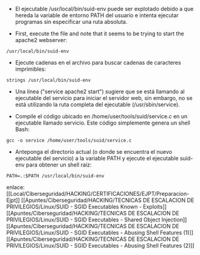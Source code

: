 - El ejecutable /usr/local/bin/suid-env puede ser explotado debido a que hereda la variable de entorno PATH del usuario e intenta ejecutar programas sin especificar una ruta absoluta.

- First, execute the file and note that it seems to be trying to start the apache2 webserver:

```
/usr/local/bin/suid-env
```

- Ejecute cadenas en el archivo para buscar cadenas de caracteres imprimibles:

```
strings /usr/local/bin/suid-env
```

- Una línea ("service apache2 start") sugiere que se está llamando al ejecutable del servicio para iniciar el servidor web, sin embargo, no se está utilizando la ruta completa del ejecutable (/usr/sbin/service).

- Compile el código ubicado en /home/user/tools/suid/service.c en un ejecutable llamado servicio. Este código simplemente genera un shell Bash:

```
gcc -o service /home/user/tools/suid/service.c
```

- Anteponga el directorio actual (o donde se encuentra el nuevo ejecutable del servicio) a la variable PATH y ejecute el ejecutable suid-env para obtener un shell raíz:

```
PATH=.:$PATH /usr/local/bin/suid-env
```

enlace:
[[Local/Ciberseguridad/HACKING/CERTIFICACIONES/EJPT/Preparacion-Ejpt]]
[[Apuntes/Ciberseguridad/HACKING/TECNICAS DE ESCALACION DE PRIVILEGIOS/Linux/SUID - SGID Executables  Known - Exploits]]
[[Apuntes/Ciberseguridad/HACKING/TECNICAS DE ESCALACION DE PRIVILEGIOS/Linux/SUID - SGID Executables - Shared Object Injection]]
[[Apuntes/Ciberseguridad/HACKING/TECNICAS DE ESCALACION DE PRIVILEGIOS/Linux/SUID - SGID Executables - Abusing Shell Features (1)]]
[[Apuntes/Ciberseguridad/HACKING/TECNICAS DE ESCALACION DE PRIVILEGIOS/Linux/SUID - SGID Executables - Abusing Shell Features (2)]]